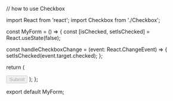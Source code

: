 // how to use Checkbox


import React from 'react';
import Checkbox from './Checkbox';

const MyForm = () => {
  const [isChecked, setIsChecked] = React.useState(false);

  const handleCheckboxChange = (event: React.ChangeEvent<HTMLInputElement>) => {
    setIsChecked(event.target.checked);
  };

  return (
    <form>
      <Checkbox
        label="I agree to the terms and conditions"
        checked={isChecked}
        onChange={handleCheckboxChange}
      />
      <button type="submit" disabled={!isChecked}>Submit</button>
    </form>
  );
};

export default MyForm;
